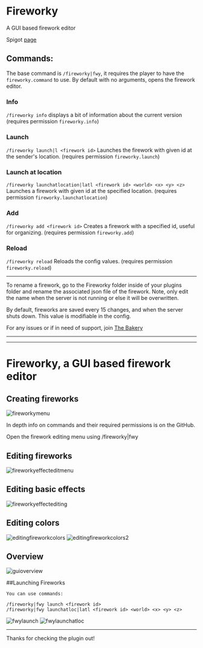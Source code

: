 # Fireworky
A GUI based firework editor

Spigot [page](https://www.spigotmc.org/resources/fireworky.105751/)

## Commands:
The base command is ``/fireworky|fwy``, it requires the player to have the ``fireworky.command`` to use. By default with no arguments, opens the firework editor.


### Info
``/fireworky info`` displays a bit of information about the current version (requires permission ``fireworky.info``)

### Launch
``/fireworky launch|l <firework id>`` Launches the firework with given id at the sender's location. (requires permission ``fireworky.launch``)

### Launch at location
``/fireworky launchatlocation|latl <firework id> <world> <x> <y> <z>`` Launches a firework with given id at the specified location. (requires permission ``fireworky.launchatlocation``)

### Add
``/fireworky add <firework id>`` Creates a firework with a specified id, useful for organizing. (requires permission ``fireworky.add``)

### Reload
``/fireworky reload`` Reloads the config values. (requires permission ``fireworky.reload``)

---

To rename a firework, go to the Fireworky folder inside of your plugins folder and rename the associated json file of the firework. Note, only edit the name when the server is not running or else it will be overwritten.

By default, fireworks are saved every 15 changes, and when the server shuts down. This value is modifiable in the config.

For any issues or if in need of support, join [The Bakery](https://discord.gg/mDhaSSEV3m)

---
---

# Fireworky, a GUI based firework editor

## Creating fireworks

![fireworkymenu](https://user-images.githubusercontent.com/45347578/195487899-696623d6-7fb3-48c6-aa00-67592d428a7a.gif)


In depth info on commands and their required permissions is on the GitHub.

Open the firework editing menu using /fireworky|fwy
  

## Editing fireworks

![fireworkyeffecteditmenu](https://user-images.githubusercontent.com/45347578/195487770-b545e42f-c479-45ed-b993-f8d06dc2920e.gif)


## Editing basic effects

![fireworkyeffectediting](https://user-images.githubusercontent.com/45347578/195487744-f78cd5f0-5891-4d79-9a0f-cb0a07a49ef1.gif)


## Editing colors

![editingfireworkcolors](https://user-images.githubusercontent.com/45347578/195487580-3777aabe-e783-45cb-b0d9-2ab1cb0a6431.gif)
![editingfireworkcolors2](https://user-images.githubusercontent.com/45347578/195487574-34ad28b9-0cbb-46ad-ac63-d928cc1b2876.gif)


## Overview

![guioverview](https://user-images.githubusercontent.com/45347578/195487617-865c2ec4-27d7-4b71-b406-1e0fc5528abe.gif)


##Launching Fireworks

    You can use commands:

    /fireworky|fwy launch <firework id>
    /fireworky|fwy launchatloc|latl <firework id> <world> <x> <y> <z>


![fwylaunch](https://user-images.githubusercontent.com/45347578/195487685-4bcc0aef-d74e-4840-918e-d1665e6371ce.gif)
![fwylaunchatloc](https://user-images.githubusercontent.com/45347578/195487665-ffb8f100-884c-4115-ba9b-ef7d749732ff.gif)

---

Thanks for checking the plugin out!

    
